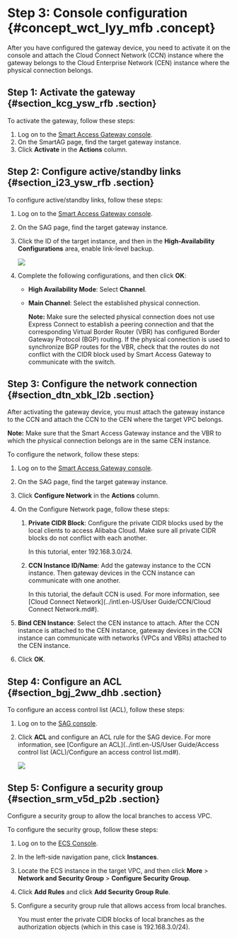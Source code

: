 # Step 3: Console configuration {#concept_wct_lyy_mfb .concept}

After you have configured the gateway device, you need to activate it on the console and attach the Cloud Connect Network \(CCN\) instance where the gateway belongs to the Cloud Enterprise Network \(CEN\) instance where the physical connection belongs.

## Step 1: Activate the gateway {#section_kcg_ysw_rfb .section}

To activate the gateway, follow these steps:

1.  Log on to the [Smart Access Gateway console](https://smartag.console.aliyun.com/).
2.  On the SmartAG page, find the target gateway instance.
3.  Click **Activate** in the **Actions** column.

## Step 2: Configure active/standby links {#section_i23_ysw_rfb .section}

To configure active/standby links, follow these steps:

1.  Log on to the [Smart Access Gateway console](https://smartag.console.aliyun.com/).
2.  On the SAG page, find the target gateway instance.
3.  Click the ID of the target instance, and then in the **High-Availability Configurations** area, enable link-level backup.

    ![](images/21679_en-US.png)

4.  Complete the following configurations, and then click **OK**:
    -   **High Availability Mode**: Select **Channel**.
    -   **Main Channel**: Select the established physical connection.

        **Note:** Make sure the selected physical connection does not use Express Connect to establish a peering connection and that the corresponding Virtual Border Router \(VBR\) has configured Border Gateway Protocol \(BGP\) routing. If the physical connection is used to synchronize BGP routes for the VBR, check that the routes do not conflict with the CIDR block used by Smart Access Gateway to communicate with the switch.


## Step 3: Configure the network connection {#section_dtn_xbk_l2b .section}

After activating the gateway device, you must attach the gateway instance to the CCN and attach the CCN to the CEN where the target VPC belongs.

**Note:** Make sure that the Smart Access Gateway instance and the VBR to which the physical connection belongs are in the same CEN instance.

To configure the network, follow these steps:

1.  Log on to the [Smart Access Gateway console](https://smartag.console.aliyun.com/).
2.  On the SAG page, find the target gateway instance.
3.  Click **Configure Network** in the **Actions** column.
4.  On the Configure Network page, follow these steps:
    1.  **Private CIDR Block**: Configure the private CIDR blocks used by the local clients to access Alibaba Cloud. Make sure all private CIDR blocks do not conflict with each another.

        In this tutorial, enter 192.168.3.0/24.

    2.  **CCN Instance ID/Name**: Add the gateway instance to the CCN instance. Then gateway devices in the CCN instance can communicate with one another.

        In this tutorial, the default CCN is used. For more information, see [Cloud Connect Network](../intl.en-US/User Guide/CCN/Cloud Connect Network.md#).

5.  **Bind CEN Instance**: Select the CEN instance to attach. After the CCN instance is attached to the CEN instance, gateway devices in the CCN instance can communicate with networks \(VPCs and VBRs\) attached to the CEN instance.
6.  Click **OK**.

## Step 4: Configure an ACL {#section_bgj_2ww_dhb .section}

To configure an access control list \(ACL\), follow these steps:

1.  Log on to the [SAG console](https://smartag.console.aliyun.com/).
2.  Click **ACL** and configure an ACL rule for the SAG device. For more information, see [Configure an ACL](../intl.en-US/User Guide/Access control list (ACL)/Configure an access control list.md#).

    ![](http://static-aliyun-doc.oss-cn-hangzhou.aliyuncs.com/assets/img/23988/155923034141205_en-US.png)


## Step 5: Configure a security group {#section_srm_v5d_p2b .section}

Configure a security group to allow the local branches to access VPC.

To configure the security group, follow these steps:

1.  Log on to the [ECS Console](https://ecs.console.aliyun.com).
2.  In the left-side navigation pane, click **Instances**.
3.  Locate the ECS instance in the target VPC, and then click **More** \> **Network and Security Group** \> **Configure Security Group**.
4.  Click **Add Rules** and click **Add Security Group Rule**.
5.  Configure a security group rule that allows access from local branches.

    You must enter the private CIDR blocks of local branches as the authorization objects \(which in this case is 192.168.3.0/24\).


